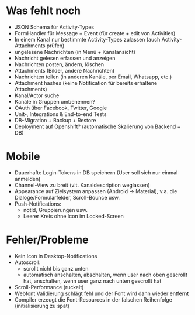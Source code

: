 # Was fehlt noch

* JSON Schema für Activity-Types
* FormHandler für Message + Event (für create + edit von Activities)
* In einem Kanal nur bestimmte Activity-Types zulassen (auch Activity-Attachments prüfen)
* ungelesene Nachrichten (in Menü + Kanalansicht)
* Nachricht gelesen erfassen und anzeigen
* Nachrichten posten, ändern, löschen
* Attachments (Bilder, andere Nachrichten) 
* Nachrichten teilen (in anderen Kanäle, per Email, Whatsapp, etc.)
* Attachment hashes (keine Notification für bereits erhaltene Attachments)
* Kanal/Actor suche
* Kanäle in Gruppen umbenennen?
* OAuth über Facebook, Twitter, Google
* Unit-, Integrations & End-to-end Tests
* DB-Migration + Backup + Restore
* Deployment auf Openshift? (automatische Skalierung von Backend + DB)

# Mobile

* Dauerhafte Login-Tokens in DB speichern (User soll sich nur einmal anmelden)
* Channel-View zu breit (vlt. Kanaldescription weglassen)
* Appearance auf Zielsystem anpassen (Android -> Material), v.a. die Dialoge/Formularfelder, Scroll-Bounce usw.
* Push-Notifications:
  * notId, Gruppierungen usw.
  * Leerer Kreis ohne Icon im Locked-Screen

# Fehler/Probleme

* Kein Icon in Desktop-Notifications
* Autoscroll:
    * scrollt nicht bis ganz unten
    * automatisch anschalten, abschalten, wenn user nach oben gescrollt hat, anschalten, wenn user ganz nach unten gescrollt hat
* Scroll-Performance (ruckelt)
* Webfont Validierung schlägt fehl  und der Font wird dann wieder entfernt
* Compiler erzeugt die Font-Resources in der falschen Reihenfolge (initialisierung zu spät)